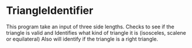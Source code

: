 # TriangleIdentifier
This program take an input of three side lengths. Checks to see if the triangle is valid and
Identifies what kind of triangle it is (isosceles, scalene or equilateral)
Also will identify if the triangle is a right triangle.
